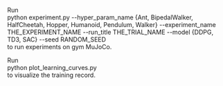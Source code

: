 Run\
  python experiment.py --hyper_param_name {Ant, BipedalWalker, HalfCheetah, Hopper, Humanoid, Pendulum, Walker} --experiment_name THE_EXPERIMENT_NAME --run_title THE_TRIAL_NAME --model {DDPG, TD3, SAC} --seed RANDOM_SEED\
to run experiments on gym MuJoCo.

Run\
  python plot_learning_curves.py\
to visualize the training record.
